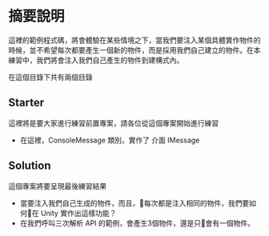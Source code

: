 # 摘要說明

這裡的範例程式碼，將會體驗在某些情境之下，當我們要注入某個具體實作物件的時候，並不希望每次都要產生一個新的物件，而是採用我們自己建立的物件。在本練習中，我們將會注入我們自己產生的物件到建構式內。

在這個目錄下共有兩個目錄

## Starter

這裡將是要大家進行練習前置專案，請各位從這個專案開始進行練習

* 在這裡，ConsoleMessage 類別，實作了 介面 IMessage

## Solution

這個專案將要呈現最後練習結果

* 當要注入我們自己生成的物件，而且，每次都是注入相同的物件，我們要如何在 Unity 實作出這樣功能？
* 在我們呼叫三次解析 API 的範例，會產生3個物件，還是只會有一個物件。
